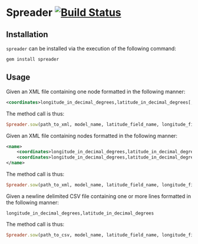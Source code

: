 <!-- http://en.wikipedia.org/wiki/Comma-separated_values -->
# Spreader [![Build Status](https://secure.travis-ci.org/ahcarpenter/spreader.png?branch=master)][travis]

[travis]: http://travis-ci.org/ahcarpenter/spreader

## Installation
```spreader``` can be installed via the execution of the following command:
```
gem install spreader
```

## Usage
Given an XML file containing one node formatted in the following manner:
```xml
<coordinates>longitude_in_decimal_degrees,latitude_in_decimal_degrees[, altitude_in_decimal_degrees]</coordinates>
```
The method call is thus:
```ruby
Spreader.sow(path_to_xml, model_name, latitude_field_name, longitude_field_name)
```
Given an XML file containing nodes formatted in the following manner:
```xml
<name>
	<coordinates>longitude_in_decimal_degrees,latitude_in_decimal_degrees[, altitude_in_decimal_degrees]</coordinates>
	<coordinates>longitude_in_decimal_degrees,latitude_in_decimal_degrees[, altitude_in_decimal_degrees]</coordinates>
</name>
```
The method call is thus:
```ruby
Spreader.sow(path_to_xml, model_name, latitude_field_name, longitude_field_name)
```
Given a newline delimited CSV file containing one or more lines formatted in the following manner:
```
longitude_in_decimal_degrees,latitude_in_decimal_degrees
```
The method call is thus:
```ruby
Spreader.sow(path_to_csv, model_name, latitude_field_name, longitude_field_name)
```